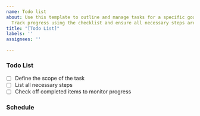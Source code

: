 ```yaml
---
name: Todo list
about: Use this template to outline and manage tasks for a specific goal or feature.
  Track progress using the checklist and ensure all necessary steps are completed.
title: "[Todo List]"
labels: ''
assignees: ''

---
```


### Todo List
- [ ] Define the scope of the task
- [ ] List all necessary steps
- [ ] Check off completed items to monitor progress

### Schedule
